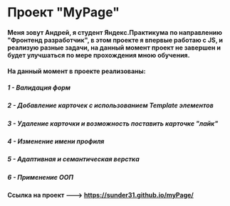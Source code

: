 # Проект "MyPage"

####  Меня зовут Андрей, я студент Яндекс.Практикума по направлению "Фронтенд разработчик", в этом проекте я впервые работаю с JS, и реализую разные задачи, на данный момент проект не завершен и будет улучшаться по мере прохождения мною обучения.

####  На данный момент в проекте реализованы:

##### 1 - Валидация форм
##### 2 - Добавление карточек с использованием Template элементов
##### 3 - Удаление карточки и возможность поставить карточке "лайк"
##### 4 - Изменение имени профиля
##### 5 - Адаптивная и семантическая верстка
##### 6 - Применение ООП


#### Ссылка на проект ---> https://sunder31.github.io/myPage/
